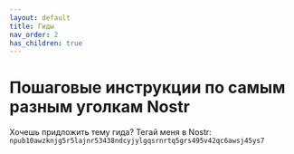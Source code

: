 ```yaml
---
layout: default
title: Гиды
nav_order: 2
has_children: true
---
```


# Пошаговые инструкции по самым разным уголкам Nostr

Хочешь придложить тему гида? Тегай меня в Nostr: `npub10awzknjg5r5lajnr53438ndcyjylgqsrnrtq5grs495v42qc6awsj45ys7`

